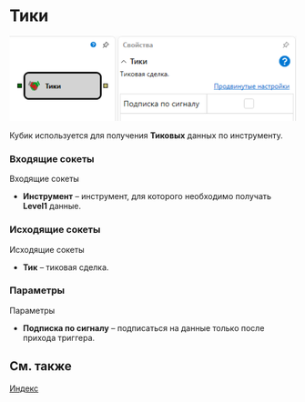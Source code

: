 # Тики

![Designer Ticks](../images/Designer_Ticks_00.png)

Кубик используется для получения **Тиковых** данных по инструменту. 

### Входящие сокеты

Входящие сокеты

- **Инструмент** – инструмент, для которого необходимо получать **Level1** данные.

### Исходящие сокеты

Исходящие сокеты

- **Тик** – тиковая сделка.

### Параметры

Параметры

- **Подписка по сигналу** – подписаться на данные только после прихода триггера.

## См. также

[Индекс](Designer_Index.md)

